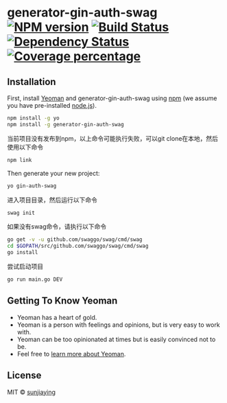 # generator-gin-auth-swag [![NPM version][npm-image]][npm-url] [![Build Status][travis-image]][travis-url] [![Dependency Status][daviddm-image]][daviddm-url] [![Coverage percentage][coveralls-image]][coveralls-url]
> 

## Installation

First, install [Yeoman](http://yeoman.io) and generator-gin-auth-swag using [npm](https://www.npmjs.com/) (we assume you have pre-installed [node.js](https://nodejs.org/)).

```bash
npm install -g yo
npm install -g generator-gin-auth-swag
```

当前项目没有发布到npm，以上命令可能执行失败，可以git clone在本地，然后使用以下命令
```bash
npm link
```

Then generate your new project:

```bash
yo gin-auth-swag
```

进入项目目录，然后运行以下命令
```bash
swag init
```
如果没有swag命令，请执行以下命令
```bash
go get -v -u github.com/swaggo/swag/cmd/swag
cd $GOPATH/src/github.com/swaggo/swag/cmd/swag
go install
```

尝试启动项目
```bash
go run main.go DEV
```

## Getting To Know Yeoman

 * Yeoman has a heart of gold.
 * Yeoman is a person with feelings and opinions, but is very easy to work with.
 * Yeoman can be too opinionated at times but is easily convinced not to be.
 * Feel free to [learn more about Yeoman](http://yeoman.io/).

## License

MIT © [sunjiaying]()


[npm-image]: https://badge.fury.io/js/generator-gin-auth-swag.svg
[npm-url]: https://npmjs.org/package/generator-gin-auth-swag
[travis-image]: https://travis-ci.org/sunjiaying/generator-gin-auth-swag.svg?branch=master
[travis-url]: https://travis-ci.org/sunjiaying/generator-gin-auth-swag
[daviddm-image]: https://david-dm.org/sunjiaying/generator-gin-auth-swag.svg?theme=shields.io
[daviddm-url]: https://david-dm.org/sunjiaying/generator-gin-auth-swag
[coveralls-image]: https://coveralls.io/repos/sunjiaying/generator-gin-auth-swag/badge.svg
[coveralls-url]: https://coveralls.io/r/sunjiaying/generator-gin-auth-swag
